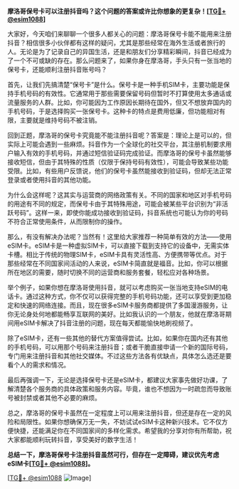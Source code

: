**摩洛哥保号卡可以注册抖音吗？这个问题的答案或许比你想象的更复杂！[[TG💪+ @esim1088](https://t.me/s/esim1088)]**

大家好，今天咱们来聊聊一个很多人都关心的问题：摩洛哥保号卡能不能用来注册抖音？相信很多小伙伴都有这样的疑问，尤其是那些经常在海外生活或者旅行的人。无论是为了记录自己的异国生活，还是和朋友们分享精彩瞬间，抖音已经成为了一个不可或缺的存在。那么问题来了，如果你身在摩洛哥，手头只有一张当地的保号卡，还能顺利注册抖音账号吗？

首先，让我们先搞清楚“保号卡”是什么。保号卡是一种手机SIM卡，主要功能是保持手机号码的有效性。它通常用于那些需要保留号码但暂时不打算使用太多通话或流量服务的人群。比如，你可能因为工作原因长期待在国外，但又不想放弃国内的手机号码，于是选择购买一张保号卡。这种卡的特点是费用低廉，但功能相对有限，主要就是维持号码不被注销。

回到正题，摩洛哥的保号卡究竟能不能注册抖音呢？答案是：理论上是可以的，但实际上可能会遇到一些麻烦。抖音作为一个全球化的社交平台，其注册机制要求用户输入有效的手机号码，并通过短信验证码完成验证。而摩洛哥的保号卡虽然能够接收短信，但由于其特殊的性质（仅限于保持号码有效性），可能会导致某些功能受限。比如，有些用户反馈说，他们的保号卡虽然能接收到验证码，但却无法正常登录或者使用抖音的其他功能。

为什么会这样呢？这其实与运营商的网络政策有关。不同的国家和地区对手机号码的用途有不同的规定，而保号卡由于其特殊用途，可能会被某些平台识别为“非活跃号码”。这样一来，即使你能成功接收到验证码，抖音系统也可能认为你的号码不符合正常使用条件，从而限制你的操作。

那么，有没有解决办法呢？当然有！这里给大家推荐一种简单有效的方法——使用eSIM卡。eSIM卡是一种虚拟SIM卡，可以直接下载到支持它的设备中，无需实体卡槽。相比于传统的物理SIM卡，eSIM卡具有灵活性高、方便携带等优点。对于那些经常在不同国家间活动的人来说，eSIM卡简直就是福音。比如，你可以根据所在地区的需要，随时切换不同的运营商和服务套餐，轻松应对各种场景。

举个例子，如果你想在摩洛哥使用抖音，就可以考虑购买一张当地支持eSIM的电话卡。通过这种方式，你不仅可以获得完整的手机号码功能，还可以享受到更加稳定和快速的网络连接。而且，现在很多eSIM卡服务商都提供了多国漫游服务，让你无论身处何地都能畅享互联网的美好。比如我认识的一个朋友，他就在摩洛哥期间用eSIM卡解决了抖音注册的问题，现在每天都能愉快地刷视频了。

除了eSIM卡，还有一些其他的替代方案值得尝试。比如，如果你在国内还有其他的手机号码，可以用那个号码来注册抖音；或者干脆直接申请一个新的国际号码，专门用来注册抖音和其他社交媒体。不过这些方法各有优缺点，具体怎么选还是要看个人的需求和情况。

最后再强调一下，无论是选择保号卡还是eSIM卡，都建议大家事先做好功课，了解清楚各个服务商的具体政策和服务内容。毕竟，谁也不想因为一时疏忽而导致账号被封禁或者其他不必要的麻烦。

总之，摩洛哥的保号卡虽然在一定程度上可以用来注册抖音，但还是存在一定的风险和局限性。如果你想确保万无一失，不妨试试eSIM卡这种新兴技术。它不仅方便快捷，还能满足你在不同国家间的多样化需求。希望我的分享对你有所帮助，祝大家都能顺利玩转抖音，享受美好的数字生活！

**总结一下，摩洛哥保号卡注册抖音虽然可行，但存在一定障碍，建议优先考虑eSIM卡[[TG💪+ @esim1088](https://t.me/s/esim1088)]。**

[[TG💪+ @esim1088](https://t.me/s/esim1088) ![Image](https://i.postimg.cc/4NQfJmqS/Snipaste-2025-05-13-00-14-12.png)]